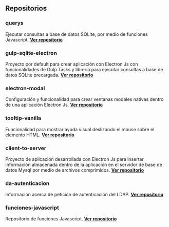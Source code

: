 ## Repositorios

### querys
Ejecutar consultas a base de datos SQLite, por medio de funciones Javascript.
**[Ver repositorio](https://github.com/angeljsus/querys)**


### gulp-sqlite-electron
Proyecto por default para crear aplicación con Electron Js con funcionalidades de Gulp Tasks y librería para ejecutar consultas a base de datos SQLite precargada.
**[Ver repositorio](https://github.com/angeljsus/gulp-sqlite-electron)**


### electron-modal
Configuración y funcionalidad para crear ventanas modales nativas dentro de una aplicación Electron Js.
**[Ver repositorio](https://github.com/angeljsus/electron-modal)**


### tooltip-vanilla
Funcionalidad para mostrar ayuda visual deslizando el mouse sobre el elemento HTML.
**[Ver repositorio](https://github.com/angeljsus/tooltip-vanilla)**


### client-to-server
Proyecto de aplicación desarrollada con Electron Js para insertar información almacenada dentro de la aplicación en el servidor de base de datos Mysql por medio de archivos comprimidos.
**[Ver repositorio](https://github.com/angeljsus/client-to-server)**


### da-autenticacion
Información acerca de petición de autenticación del LDAP.
**[Ver repositorio](https://github.com/angeljsus/da-autenticacion)**


### funciones-javascript
Repositorio de funciones Javascript.
**[Ver repositorio](https://github.com/angeljsus/funciones-javascript )**


